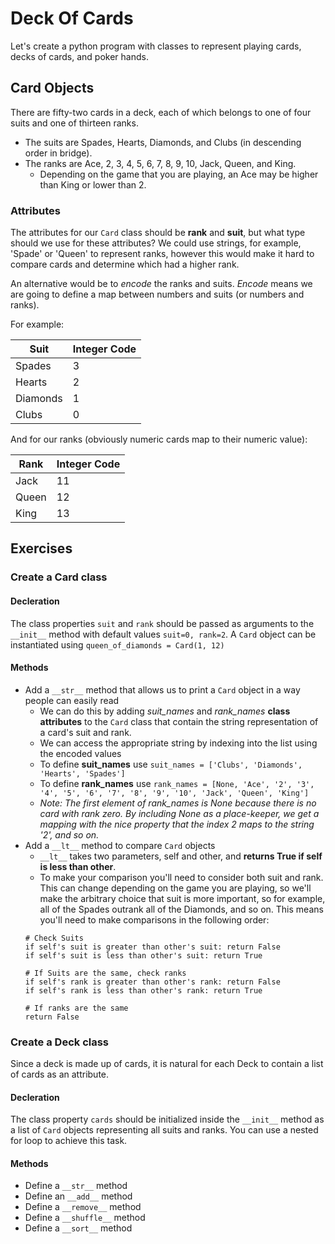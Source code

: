 # Deck Of Cards
Let's create a python program with classes to represent playing cards, decks of cards, and poker hands.

## Card Objects
There are fifty-two cards in a deck, each of which belongs to one of four suits and one of thirteen ranks. 
- The suits are Spades, Hearts, Diamonds, and Clubs (in descending order in bridge). 
- The ranks are Ace, 2, 3, 4, 5, 6, 7, 8, 9, 10, Jack, Queen, and King. 
  - Depending on the game that you are playing, an Ace may be higher than King or lower than 2.
  
### Attributes
The attributes for our `Card` class should be **rank** and **suit**, but what type should we use for these attributes? We could use strings, for example, 'Spade' or 'Queen' to represent ranks, however this would make it hard to compare cards and determine which had a higher rank.

An alternative would be to *encode* the ranks and suits. *Encode* means we are going to define a map between numbers and suits (or numbers and ranks).

For example:

Suit  | Integer Code
------|-------------
Spades|3
Hearts|2
Diamonds|1
Clubs|0

And for our ranks (obviously numeric cards map to their numeric value):

Rank  | Integer Code
------|-------------
Jack|11
Queen|12
King|13

## Exercises

### Create a Card class

#### Decleration
The class properties `suit` and `rank` should be passed as arguments to the `__init__` method with default values `suit=0, rank=2`. A `Card` object can be instantiated using `queen_of_diamonds = Card(1, 12)`

#### Methods
- Add a `__str__` method that allows us to print a `Card` object in a way people can easily read
  - We can do this by adding *suit_names* and *rank_names* **class attributes** to the `Card` class that contain the string representation of a card's suit and rank. 
  - We can access the appropriate string by indexing into the list using the encoded values
  - To define **suit_names** use `suit_names = ['Clubs', 'Diamonds', 'Hearts', 'Spades']`
  - To define **rank_names** use `rank_names = [None, 'Ace', '2', '3', '4', '5', '6', '7', '8', '9', '10', 'Jack', 'Queen', 'King']`
  - *Note: The first element of rank_names is None because there is no card with rank zero. By including None as a place-keeper, we get a mapping with the nice property that the index 2 maps to the string '2', and so on.*
- Add a `__lt__` method to compare `Card` objects
  - `__lt__` takes two parameters, self and other, and **returns True if self is less than other**. 
  - To make your comparison you'll need to consider both suit and rank. This can change depending on the game you are playing, so we'll make the arbitrary choice that suit is more important, so for example, all of the Spades outrank all of the Diamonds, and so on. This means you'll need to make comparisons in the following order:
  ```
  # Check Suits
  if self's suit is greater than other's suit: return False
  if self's suit is less than other's suit: return True
  
  # If Suits are the same, check ranks
  if self's rank is greater than other's rank: return False
  if self's rank is less than other's rank: return True
  
  # If ranks are the same
  return False
  ```
  
### Create a Deck class
Since a deck is made up of cards, it is natural for each Deck to contain a list of cards as an attribute.

#### Decleration
The class property `cards` should be initialized inside the `__init__` method as a list of `Card` objects representing all suits and ranks. You can use a nested for loop to achieve this task.

#### Methods
- Define a `__str__` method
- Define an `__add__` method
- Define a `__remove__` method
- Define a `__shuffle__` method
- Define a `__sort__` method
